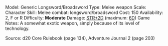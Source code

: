 Model: Generic Longsword/Broadsword
Type: Melee weapon
Scale: Character
Skill: Melee combat: longsword/broadsword
Cost: 150
Availability: 2, F or R
Difficulty: **Moderate**
Damage: <u>STR+2D</u> (maximum: <u>6D</u>)
Game Notes: A somewhat exotic weapon, simply because of
its level of technology.

Source: d20 Core Rulebook (page 134), Adventure Journal 2 (page 203)